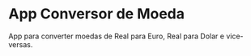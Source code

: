 # App Conversor de Moeda

App para converter moedas de Real para Euro, Real para Dolar e vice-versas.